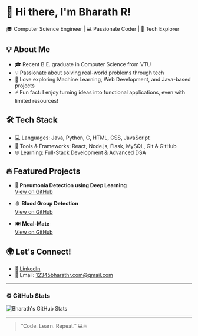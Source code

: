 # 👋 Hi there, I'm Bharath R!  
🎓 Computer Science Engineer | 💻 Passionate Coder | 🚀 Tech Explorer

## 💡 About Me
- 🎓 Recent B.E. graduate in Computer Science from VTU
- 💡 Passionate about solving real-world problems through tech
- 🧠 Love exploring Machine Learning, Web Development, and Java-based projects
- ⚡ Fun fact: I enjoy turning ideas into functional applications, even with limited resources!

## 🛠️ Tech Stack
- 💻 Languages: Java, Python, C, HTML, CSS, JavaScript  
- 🔧 Tools & Frameworks: React, Node.js, Flask, MySQL, Git & GitHub  
- 🌐 Learning: Full-Stack Development & Advanced DSA  

## 🔥 Featured Projects
- 🧠 **Pneumonia Detection using Deep Learning**  
  [View on GitHub](https://github.com/Bharathr133/pneumonia-detection-app)

- 🩸 **Blood Group Detection**  
  [View on GitHub](https://github.com/Bharathr133/blood-group-detection)

- 🍽️ **Meal-Mate**  
  [View on GitHub](https://github.com/Bharathr133/meal-mate)

## 🌍 Let's Connect!
- 🔗 [LinkedIn](https://www.linkedin.com/in/bharathr13)
- 📧 Email: 12345bharathr.com@gmail.com

---

### ⚙️ GitHub Stats
![Bharath's GitHub Stats](https://github-readme-stats.vercel.app/api?username=Bharathr133&show_icons=true&theme=tokyonight)

---

> “Code. Learn. Repeat.” 💻🔥